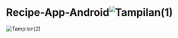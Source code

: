 # Recipe-App-Android![Tampilan(1)](https://user-images.githubusercontent.com/80082749/217487768-67f7f234-1225-44c4-89a0-e01e5cd66470.png)
![Tampilan(2)](https://user-images.githubusercontent.com/80082749/217488011-d885cf59-689d-42a1-ad3b-e60b51dd8ec7.png)
